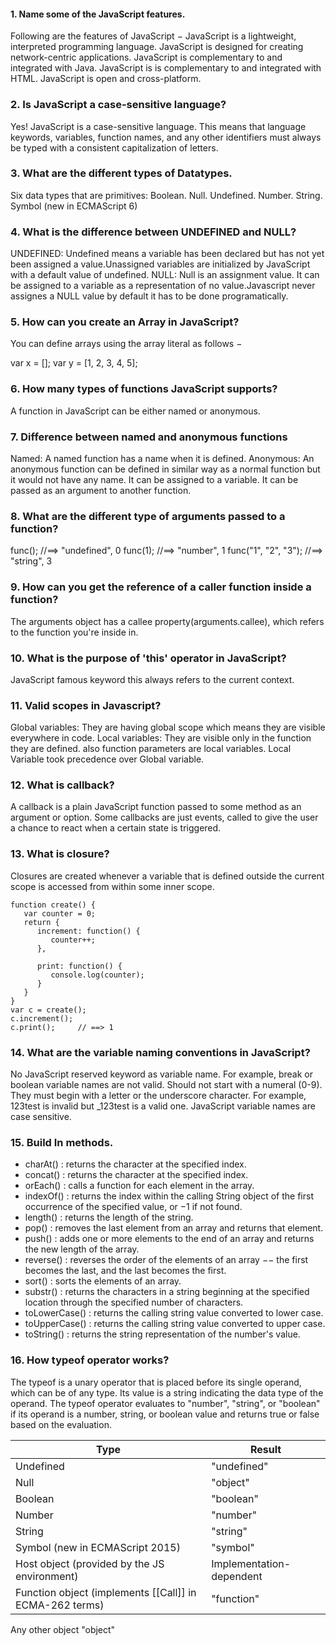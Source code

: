 #### 1. Name some of the JavaScript features.
Following are the features of JavaScript −
JavaScript is a lightweight, interpreted programming language.
JavaScript is designed for creating network-centric applications.
JavaScript is complementary to and integrated with Java.
JavaScript is is complementary to and integrated with HTML.
JavaScript is open and cross-platform.

### 2. Is JavaScript a case-sensitive language?
Yes! JavaScript is a case-sensitive language. This means that language keywords, variables, function names, and any other identifiers must always be typed with a consistent capitalization of letters.

### 3. What are the different types of Datatypes.
Six data types that are primitives:
Boolean.
Null.
Undefined.
Number.
String.
Symbol (new in ECMAScript 6)

### 4. What is the difference between UNDEFINED and NULL?
UNDEFINED: Undefined means a variable has been declared but has not yet been assigned a value.Unassigned variables are initialized by JavaScript with a default value of undefined. 
NULL: Null is an assignment value. It can be assigned to a variable as a representation of no value.Javascript never assignes a NULL value by default it has to be done programatically.


### 5. How can you create an Array in JavaScript?
You can define arrays using the array literal as follows −

var x = [];
var y = [1, 2, 3, 4, 5];

### 6. How many types of functions JavaScript supports?
A function in JavaScript can be either named or anonymous.

### 7. Difference between named and anonymous functions
Named: A named function has a name when it is defined.
Anonymous: An anonymous function can be defined in similar way as a normal function but it would not have any name. 
It can be assigned to a variable.
It can be passed as an argument to another function.

### 8. What are the different type of arguments passed to a function?
func();                //==> "undefined", 0
func(1);               //==> "number", 1
func("1", "2", "3");   //==> "string", 3

### 9. How can you get the reference of a caller function inside a function?
The arguments object has a callee property(arguments.callee), which refers to the function you're inside in.

### 10. What is the purpose of 'this' operator in JavaScript?
JavaScript famous keyword this always refers to the current context.

### 11. Valid scopes in Javascript?
Global variables: They are having global scope which means they are visible everywhere in code.
Local variables: They are visible only in the function they are defined. also function parameters are local variables.
Local Variable took precedence over Global variable.

### 12. What is callback?
A callback is a plain JavaScript function passed to some method as an argument or option. Some callbacks are just events, called to give the user a chance to react when a certain state is triggered.

### 13. What is closure?
Closures are created whenever a variable that is defined outside the current scope is accessed from within some inner scope.
```
function create() {
   var counter = 0;
   return {
      increment: function() {
         counter++;
      },
  
      print: function() {
         console.log(counter);
      }
   }
}
var c = create();
c.increment();
c.print();     // ==> 1
```

### 14. What are the variable naming conventions in JavaScript?
No JavaScript reserved keyword as variable name. For example, break or boolean variable names are not valid.
Should not start with a numeral (0-9). 
They must begin with a letter or the underscore character. For example, 123test is invalid but _123test is a valid one.
JavaScript variable names are case sensitive.

### 15. Build In methods.
- charAt()  : returns the character at the specified index.
- concat()  : returns the character at the specified index.
- orEach()  : calls a function for each element in the array.
- indexOf() : returns the index within the calling String object of the first occurrence of the specified value, or −1 if not found.
- length()  : returns the length of the string.
- pop()     : removes the last element from an array and returns that element.
- push()    : adds one or more elements to the end of an array and returns the new length of the array.
- reverse() : reverses the order of the elements of an array −− the first becomes the last, and the last becomes the first.
- sort()    : sorts the elements of an array.
- substr()  : returns the characters in a string beginning at the specified location through the specified number of characters.
- toLowerCase() : returns the calling string value converted to lower case.
- toUpperCase() : returns the calling string value converted to upper case.
- toString()    : returns the string representation of the number's value.

### 16. How typeof operator works?
The typeof is a unary operator that is placed before its single operand, which can be of any type. Its value is a string indicating the data type of the operand.
The typeof operator evaluates to "number", "string", or "boolean" if its operand is a number, string, or boolean value and returns true or false based on the evaluation.

| Type | Result |
| --- | --- |
| Undefined | "undefined" |
| Null |	"object" |
| Boolean | "boolean" |
| Number | "number" |
| String | "string" |
| Symbol (new in ECMAScript 2015) |	"symbol" |
| Host object (provided by the JS environment) | Implementation-dependent |
| Function object (implements [[Call]] in ECMA-262 terms) | "function" |
Any other object	"object"
